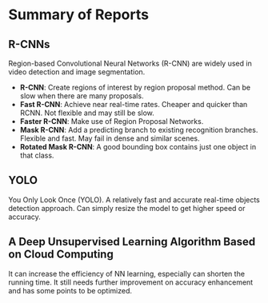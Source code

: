 # Summary of Reports

## R-CNNs

Region-based Convolutional Neural Networks (R-CNN) are widely used in video detection and image segmentation.

- **R-CNN**: Create regions of interest by region proposal method. Can be slow when there are many proposals.
- **Fast R-CNN**: Achieve near real-time rates. Cheaper and quicker than RCNN. Not flexible and may still be slow.
- **Faster R-CNN**: Make use of Region Proposal Networks.
- **Mask R-CNN**: Add a predicting branch to existing recognition branches. Flexible and fast. May fail in dense and similar scenes.
- **Rotated Mask R-CNN**: A good bounding box contains just one object in that class.

## YOLO

You Only Look Once (YOLO). A relatively fast and accurate real-time objects detection approach. Can simply resize the model to get higher speed or accuracy.

## A Deep Unsupervised Learning Algorithm Based on Cloud Computing

It can increase the efficiency of NN learning, especially can shorten the running time. It still needs further improvement on accuracy enhancement and has some points to be optimized.